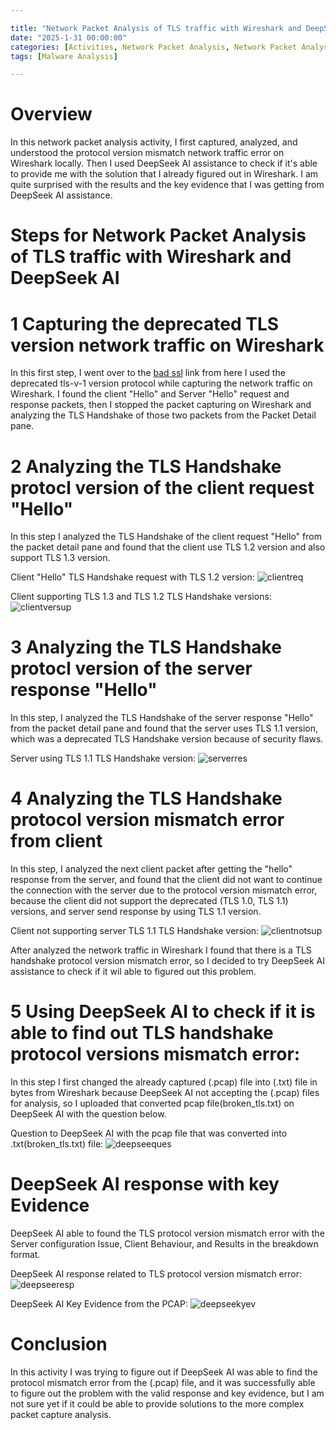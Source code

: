 ```yaml
---

title: "Network Packet Analysis of TLS traffic with Wireshark and DeepSeek AI"
date: "2025-1-31 00:00:00"
categories: [Activities, Network Packet Analysis, Network Packet Analysis with Wireshark and DeepSeek AI]
tags: [Malware Analysis]

---
```


# Overview

In this network packet analysis activity, I first captured, analyzed, and understood the protocol version mismatch network traffic error on Wireshark locally. Then I used DeepSeek AI assistance to check if it's able to provide me with the solution that I already figured out in Wireshark. I am quite surprised with the results and the key evidence that I was getting from DeepSeek AI assistance.   


# Steps for Network Packet Analysis of TLS traffic with Wireshark and DeepSeek AI

# 1 Capturing the deprecated TLS version network traffic on Wireshark

In this first step, I went over to the [bad ssl](https://badssl.com/ 'bad ssl') link from here I used the deprecated tls-v-1 version protocol while capturing the network traffic on Wireshark. I found the client "Hello" and Server "Hello" request and response packets, then I stopped the packet capturing on Wireshark and analyzing the TLS Handshake of those two packets from the Packet Detail pane.


# 2 Analyzing the TLS Handshake protocl version of the client request "Hello"

In this step I analyzed the TLS Handshake of the client request "Hello" from the packet detail pane and found that the client use
TLS 1.2 version and also support TLS 1.3 version.

Client "Hello" TLS Handshake request with TLS 1.2 version: 
![clientreq](assets/img/deepseekpcap/client_hello_tlsv1.2.png)


Client supporting TLS 1.3 and TLS 1.2 TLS Handshake versions:
![clientversup](assets/img/deepseekpcap/client_supported_tls_version.png)


# 3 Analyzing the TLS Handshake protocl version of the server response "Hello"

In this step, I analyzed the TLS Handshake of the server response "Hello" from the packet detail pane and found that the server uses TLS 1.1 version, which was a deprecated TLS Handshake version because of security flaws.

Server using TLS 1.1 TLS Handshake version:
![serverres](assets/img/deepseekpcap/server_hello_tls_v1.1.png)

# 4 Analyzing the TLS Handshake protocol version mismatch error from client

In this step, I analyzed the next client packet after getting the "hello" response from the server, and found that the client did not want to continue the connection with the server due to the protocol version mismatch error, because the client did not support the deprecated (TLS 1.0, TLS 1.1) versions, and server send response by using TLS 1.1 version.

Client not supporting server TLS 1.1 TLS Handshake version:
![clientnotsup](assets/img/deepseekpcap/client_not_sup_ver1.1.png)

After analyzed the network traffic in Wireshark I found that there is a TLS handshake protocol version mismatch error, so I decided to try
DeepSeek AI assistance to check if it wil able to figured out this problem.

# 5 Using DeepSeek AI to check if it is able to find out TLS handshake protocol versions mismatch error:

In this step I first changed the already captured (.pcap) file into (.txt) file in bytes from Wireshark because DeepSeek AI not accepting the (.pcap) files for analysis, so I uploaded that converted pcap file(broken_tls.txt) on DeepSeek AI with the question below.

Question to DeepSeek AI with the pcap file that was converted into .txt(broken_tls.txt) file:
![deepseeques](assets/img/deepseekpcap/DeepSeek_brok_tls_ques_with_.txt.png)


# DeepSeek AI response with key Evidence

DeepSeek AI able to found the TLS protocol version mismatch error with the Server configuration Issue, Client Behaviour, and Results in the breakdown
format.

DeepSeek AI response related to TLS protocol version mismatch error:
![deepseeresp](assets/img/deepseekpcap/DeepSeek_resp.png)


DeepSeek AI Key Evidence from the PCAP:
![deepseekyev](assets/img/deepseekpcap/key_evidence_DeepSeek.png)


# Conclusion

In this activity I was trying to figure out if DeepSeek AI was able to find the protocol mismatch error from the (.pcap) file, and it was successfully able to figure out the problem with the valid response and key evidence, but I am not sure yet if it could be able to provide solutions to the more complex packet capture analysis.



















